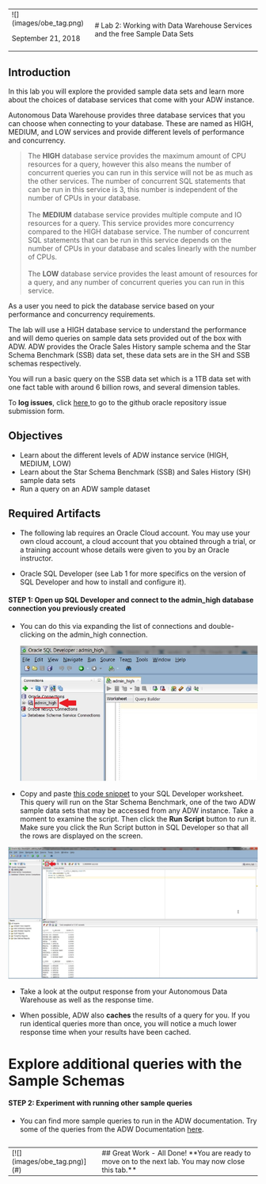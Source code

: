 <table class="tbl-heading"><tr><td class="td-logo">![](images/obe_tag.png)

September 21, 2018
</td>
<td class="td-banner">
# Lab 2: Working with Data Warehouse Services and the free Sample Data Sets
</td></tr><table>


## Introduction

In this lab you will explore the provided sample data sets and learn more about the choices of database services that come with your ADW instance.

Autonomous Data Warehouse  provides three database services that you can choose when connecting to your database. These are named as HIGH, MEDIUM, and LOW services and provide different levels of performance and concurrency.
<blockquote>
The <strong>HIGH</strong> database service provides the maximum amount of CPU resources for a query, however this also means the number of concurrent queries you can run in this service will not be as much as the other services. The number of concurrent SQL statements that can be run in this service is 3, this number is independent of the number of CPUs in your database.
<br><br>
The <strong>MEDIUM</strong> database service provides multiple compute and IO resources for a query. This service provides more concurrency compared to the HIGH database service. The number of concurrent SQL statements that can be run in this service depends on the number of CPUs in your database and scales linearly with the number of CPUs.
<br><br>
The <strong>LOW</strong> database service provides the least amount of resources for a query, and any number of concurrent queries you can run in this service.
<br>
</blockquote>
As a user you need to pick the database service based on your performance and concurrency requirements.

The lab will use a HIGH database service to understand the performance and will demo queries on sample data sets provided out of the box with ADW. ADW provides the Oracle Sales History sample schema and the Star Schema Benchmark (SSB) data set, these data sets are in the SH and SSB schemas respectively.

You will run a basic query on the SSB data set which is a 1TB data set with one fact table with around 6 billion rows, and several dimension tables.

To **log issues**, click <a href="https://github.com/millerhoo/journey4-adwc/issues/new" target="_blank"> here </a> to go to the github oracle repository issue submission form.

## Objectives

- Learn about the different levels of ADW instance service (HIGH, MEDIUM, LOW)
- Learn about the Star Schema Benchmark (SSB) and Sales History (SH) sample data sets
- Run a query on an ADW sample dataset

## Required Artifacts

-   The following lab requires an Oracle Cloud account. You may use your own cloud account, a cloud account that you obtained through a trial, or a training account whose details were given to you by an Oracle instructor.

-   Oracle SQL Developer (see Lab 1 for more specifics on the version of SQL Developer and how to install and configure it).


#### **STEP 1: Open up SQL Developer and connect to the admin_high database connection you previously created**

-   You can do this via expanding the list of connections and double-clicking on the admin_high connection.

    ![](images/200/snap0014314.jpg)

-   Copy and paste <a href="./scripts/200/high_ssb_query.txt" target="_blank">this code snippet</a> to your SQL Developer worksheet. This query will run on the Star Schema Benchmark, one of the two ADW sample data sets that may be accessed from any ADW instance. Take a moment to examine the script. Then click the **Run Script** button to run it. Make sure you click the Run Script button in SQL Developer so that all the rows are displayed on the screen.

![](./images/200/snap0014315.jpg)

-   Take a look at the output response from your Autonomous Data Warehouse as well as the response time.

-   When possible, ADW also **caches** the results of a query for you. If you run identical queries more than once, you will notice a much lower response time when your results have been cached.

# Explore additional queries with the Sample Schemas


#### **STEP 2: Experiment with running other sample queries**

-   You can find more sample queries to run in the ADW documentation.  Try some of the queries from the ADW Documentation <a href="https://docs.oracle.com/en/cloud/paas/autonomous-data-warehouse-cloud/user/sample-queries.html" target="_blank">here</a>.


<table>
<tr><td class="td-logo">[![](images/obe_tag.png)](#)</td>
<td class="td-banner">
## Great Work - All Done!
**You are ready to move on to the next lab. You may now close this tab.**
</td>
</tr>
<table>
